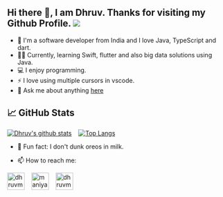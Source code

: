 ## Hi there 👋, I am Dhruv. Thanks for visiting my Github Profile. <a href="https://hits.seeyoufarm.com"><img src="https://hits.seeyoufarm.com/api/count/incr/badge.svg?url=https%3A%2F%2Fgithub.com%2Fiamdhrv&count_bg=%2379C83D&title_bg=%23555555&icon=github.svg&icon_color=%23CBC5C5&title=hits&edge_flat=false"/></a>

- 🔭 I'm a software developer from India and I love Java, TypeScript and dart.
- 🧑‍💻 Currently, learning Swift, flutter and also big data solutions using Java.
- 💻 I enjoy programming.
- ⚡ I love using multiple cursors in vscode.
- 💬 Ask me about anything [here](https://github.com/iamdhrv/iamdhrv/issues)

## &#x1f4c8; GitHub Stats

[![Dhruv's github stats](https://github-readme-stats.vercel.app/api?username=iamdhrv&count_private=true&show_icons=true&theme=radical&hide=issues)](https://github.com/iamdhrv/github-readme-stats) &nbsp;&nbsp; [![Top Langs](https://github-readme-stats.vercel.app/api/top-langs/?username=iamdhrv&theme=radical&layout=compact)](https://github.com/iamdhrv/github-readme-stats)



- 🌚 Fun fact: I don't dunk oreos in milk.

- 📫 How to reach me:

<a href="https://linkedin.com/in/dhruv-maniya-0b7274121" target="_blank"><img align="center" src="https://cdn.jsdelivr.net/npm/simple-icons@3.0.1/icons/linkedin.svg" alt="dhruvmaniya" height="40" width="40" /></a> &nbsp;&nbsp;
<a href="https://twitter.com/Dhruvmaniya2649" target="_blank"><img align="center" src="https://cdn.jsdelivr.net/npm/simple-icons@3.0.1/icons/twitter.svg" alt="maniya_dhruv" height="40" width="40" /></a> &nbsp;&nbsp;
<a href="mailto:dhruvmaniyaa@gmail.com" target="_blank"><img align="center" src="https://cdn.jsdelivr.net/npm/simple-icons@3.0.1/icons/gmail.svg" alt="dhruvmaniyaa" height="40" width="40" /></a>
